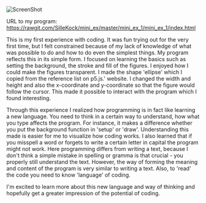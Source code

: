 ![ScreenShot](https://github.com/SilleKock/mini_ex/blob/master/mini_ex_1/Sk%C3%A6rmbillede%202018-02-09%20kl.%2010.47.27.png)

URL to my program:
https://rawgit.com/SilleKock/mini_ex/master/mini_ex_1/mini_ex_1/index.html

This is my first experience with coding. It was fun trying out for the very first time, but I felt constrained because of my lack of knowledge of what was possible to do and how to do even the simplest things. My program reflects this in its simple form. I focused on learning the basics such as setting the background, the stroke and fill of the figures. I enjoyed how I could make the figures transparent. I made the shape 'ellipse' which I copied from the reference list on p5.js.' website. I changed the width and height and also the x-coordinate and y-coordinate so that the figure would follow the cursor. This made it possible to interact with the program which I found interesting. 

Through this experience I realized how programming is in fact like learning a new language. You need to think in a certain way to understand, how what you type affects the program. For instance, it makes a difference whether you put the background function in 'setup' or 'draw'. Understanding this made is easier for me to visualize how coding works. I also learned that if you misspell a word or forgets to write a certain letter in capital the program might not work. Here programming differs from writing a text, because I don't think a simple mistake in spelling or gramma is that crucial - you properly still understand the text. However, the way of forming the meaning and content of the program is very similar to writing a text. Also, to 'read' the code you need to know 'language' of coding.  

I'm excited to learn more about this new language and way of thinking and hopefully get a greater impression of the potential of coding.  
